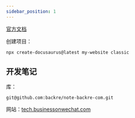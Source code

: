 ```yaml
---
sidebar_position: 1
---
```


[官方文档](https://docusaurus.io/docs)

创建项目：

    npx create-docusaurus@latest my-website classic


## 开发笔记

库：

    git@github.com:backre/note-backre-com.git

网站：[tech.businessonwechat.com](https://tech.businessonwechat.com/)

